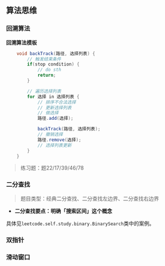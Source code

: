 
## 算法思维

### 回溯算法

**回溯算法模板**

```java
    void backTrack(路径, 选择列表) {
        // 触发结束条件
        if(stop condition) {
            // do sth
            return;
        }

        // 遍历选择列表
        for 选择 in 选择列表 {
            // 排序不合法选择
            // 更新选择列表
            // 做选择
            路径.add(选择);

            backTrack(路径, 选择列表);
            // 撤销选择
            路径.remove(选择);
            // 选择列表更新
        }
    }
```

> 练习题：题22/17/39/46/78



### 二分查找

> 题目类型：经典二分查找、二分查找左边界、二分查找右边界

- **二分查找要点：明确「搜索区间」这个概念**

具体见`leetcode.self.study.binary.BinarySearch`类中的案例。



### 双指针



### 滑动窗口



